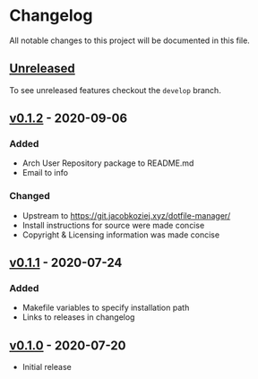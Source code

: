 # Changelog

All notable changes to this project will be documented in this file.

## [Unreleased]

To see unreleased features checkout the `develop` branch.

## [v0.1.2] - 2020-09-06

### Added

* Arch User Repository package to README.md
* Email to info

### Changed

* Upstream to <https://git.jacobkoziej.xyz/dotfile-manager/>
* Install instructions for source were made concise
* Copyright & Licensing information was made concise

## [v0.1.1] - 2020-07-24

### Added

* Makefile variables to specify installation path
* Links to releases in changelog

## [v0.1.0] - 2020-07-20

* Initial release

[Unreleased]: https://git.jacobkoziej.xyz/dotfile-manager/?h=develop
[v0.1.2]: https://git.jacobkoziej.xyz/dotfile-manager/tag/?h=v0.1.2
[v0.1.1]: https://git.jacobkoziej.xyz/dotfile-manager/tag/?h=v0.1.1
[v0.1.0]: https://git.jacobkoziej.xyz/dotfile-manager/tag/?h=v0.1.0
